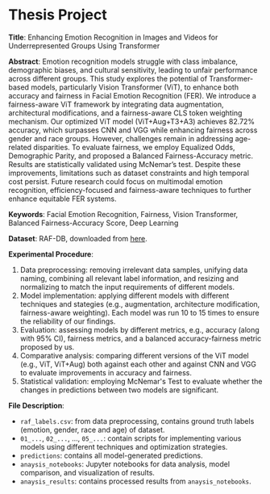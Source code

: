 # Thesis Project

**Title**: Enhancing Emotion Recognition in Images and Videos for Underrepresented Groups Using Transformer

**Abstract**: Emotion recognition models struggle with class imbalance, demographic biases, and cultural sensitivity, leading to unfair performance across different groups. This study explores the potential of Transformer-based models, particularly Vision Transformer (ViT), to enhance both accuracy and fairness in Facial Emotion Recognition (FER). We introduce a fairness-aware ViT framework by integrating data augmentation, architectural modifications, and a fairness-aware CLS token weighting mechanism. Our optimized ViT model (ViT+Aug+T3+A3) achieves 82.72\% accuracy, which surpasses CNN and VGG while enhancing fairness across gender and race groups. However, challenges remain in addressing age-related disparities. To evaluate fairness, we employ Equalized Odds, Demographic Parity, and proposed a Balanced Fairness-Accuracy metric. Results are statistically validated using McNemar’s test. Despite these improvements, limitations such as dataset constraints and high temporal cost persist. Future research could focus on multimodal emotion recognition, efficiency-focused and fairness-aware techniques to further enhance equitable FER systems.

**Keywords**: Facial Emotion Recognition, Fairness, Vision Transformer, Balanced Fairness-Accuracy Score, Deep Learning


**Dataset**: RAF-DB, downloaded from [here](https://www.kaggle.com/datasets/hoanguyensgu/raf-db/data).



**Experimental Procedure**:
1. Data preprocessing: removing irrelevant data samples, unifying data naming, combining all relevant label information, and resizing and normalizing to match the input requirements of different models.
2. Model implementation: applying different models with different techniques and stategies (e.g., augmentation, architecture modification, fairness-aware weighting). Each model was run 10 to 15 times to ensure the reliability of our findings.
3. Evaluation: assessing models by different metrics, e.g., accuracy (along with 95% CI), fairness metrics, and a balanced accuracy-fairness metric proposed by us.
4. Comparative analysis: comparing different versions of the ViT model (e.g., ViT, ViT+Aug) both against each other and against CNN and VGG to evaluate improvements in accuracy and fairness.
5. Statistical validation: employing McNemar's Test to evaluate whether the changes in predictions between two models are significant.


**File Description**:
- `raf_labels.csv`: from data preprocessing, contains ground truth labels (emotion, gender, race and age) of dataset.
- `01_...`, `02_...`, ..., `05_...`: contain scripts for implementing various models using different techniques and optimization strategies.
- `predictions`: contains all model-generated predictions.
- `anaysis_notebooks`: Jupyter notebooks for data analysis, model comparison, and visualization of results.
- `anaysis_results`: contains processed results from `anaysis_notebooks`.


